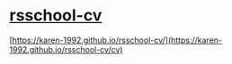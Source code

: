 # [rsschool-cv](https://karen-1992.github.io/rsschool-cv/)

[https://karen-1992.github.io/rsschool-cv/](https://karen-1992.github.io/rsschool-cv/cv)
